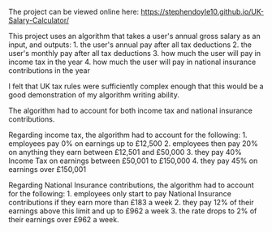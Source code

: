 The project can be viewed online here: https://stephendoyle10.github.io/UK-Salary-Calculator/

This project uses an algorithm that takes a user's annual gross salary as an input, and outputs:
    1. the user's annual pay after all tax deductions
    2. the user's monthly pay after all tax deductions
    3. how much the user will pay in income tax in the year
    4. how much the user will pay in national insurance contributions in the year



I felt that UK tax rules were sufficiently complex enough that this would be a good demonstration of my algorithm writing ability.

The algorithm had to account for both income tax and national insurance contributions.

Regarding income tax, the algorithm had to account for the following:
    1. employees pay 0% on earnings up to £12,500
    2. employees then pay 20% on anything they earn between £12,501 and £50,000
    3. they pay 40% Income Tax on earnings between £50,001 to £150,000
    4. they pay 45% on earnings over £150,001
    
Regarding National Insurance contributions, the algorithm had to account for the following:
    1. employees only start to pay National Insurance contributions if they earn more than £183 a week
    2. they pay 12% of their earnings above this limit and up to £962 a week
    3. the rate drops to 2% of their earnings over £962 a week.
